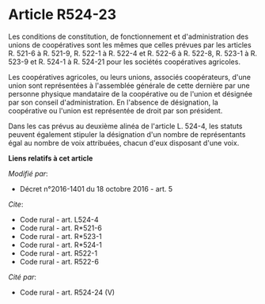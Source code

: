 # Article R524-23

Les conditions de constitution, de fonctionnement et d'administration des unions de coopératives sont les mêmes que celles
prévues par les articles R. 521-6 à R. 521-9, R. 522-1 à R. 522-4 et R. 522-6 à R. 522-8, R. 523-1 à R. 523-9 et R. 524-1 à
R. 524-21 pour les sociétés coopératives agricoles. 

Les coopératives agricoles, ou leurs unions, associés coopérateurs, d'une union sont représentées à l'assemblée générale de
cette dernière par une personne physique mandataire de la coopérative ou de l'union et désignée par son conseil
d'administration. En l'absence de désignation, la coopérative ou l'union est représentée de droit par son président. 

Dans les cas prévus au deuxième alinéa de l'article L. 524-4, les statuts peuvent également stipuler la désignation d'un
nombre de représentants égal au nombre de voix attribuées, chacun d'eux disposant d'une voix.

**Liens relatifs à cet article**

_Modifié par_:

  - Décret n°2016-1401 du 18 octobre 2016 - art. 5

_Cite_:

  - Code rural - art. L524-4
  - Code rural - art. R*521-6
  - Code rural - art. R*523-1
  - Code rural - art. R*524-1
  - Code rural - art. R522-1
  - Code rural - art. R522-6

_Cité par_:

  - Code rural - art. R524-24 (V)
